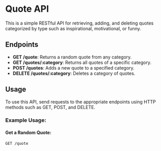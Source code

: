 # Quote API

This is a simple RESTful API for retrieving, adding, and deleting quotes categorized by type such as inspirational, motivational, or funny.

## Endpoints

- **GET /quote**: Returns a random quote from any category.
- **GET /quotes/:category**: Returns all quotes of a specific category.
- **POST /quotes**: Adds a new quote to a specified category.
- **DELETE /quotes/:category**: Deletes a category of quotes.

## Usage

To use this API, send requests to the appropriate endpoints using HTTP methods such as GET, POST, and DELETE.

### Example Usage:

#### Get a Random Quote:
```http
GET /quote
